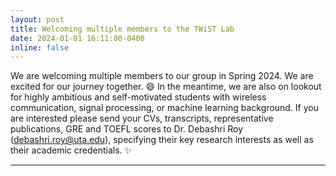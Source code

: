 ```yaml
---
layout: post
title: Welcoming multiple members to the TWiST Lab
date: 2024-01-01 16:11:00-0400
inline: false
---
```


We are welcoming multiple members to our group in Spring 2024. We are excited for our journey together. :smile:
In the meantime, we are also on lookout for highly ambitious and self-motivated students with wireless communication, signal processing, or machine learning background.  If you are interested please send your CVs, transcripts, representative publications, GRE and TOEFL scores to Dr. Debashri Roy (debashri.roy@uta.edu), specifying their key research interests as well as their academic credentials. :sparkles:

---

<!-- We have several positions open for Ph.D. students. Highly ambitious and self-motivated students with wireless communication, signal processing, cybersecurity or machine learning background are encouraged to send their CVs, transcripts, representative publications, GRE and TOEFL scores to Dr. Debashri Roy (debashri.roy@uta.edu), specifying their key research interests as well as their academic credentials. -->



<!-- Announcements and news can be much longer than just quick inline posts. In fact, they can have all the features available for the standard blog posts. See below.

***

Jean shorts raw denim Vice normcore, art party High Life PBR skateboard stumptown vinyl kitsch. Four loko meh 8-bit, tousled banh mi tilde forage Schlitz dreamcatcher twee 3 wolf moon. Chambray asymmetrical paleo salvia, sartorial umami four loko master cleanse drinking vinegar brunch. <a href="https://www.pinterest.com">Pinterest</a> DIY authentic Schlitz, hoodie Intelligentsia butcher trust fund brunch shabby chic Kickstarter forage flexitarian. Direct trade <a href="https://en.wikipedia.org/wiki/Cold-pressed_juice">cold-pressed</a> meggings stumptown plaid, pop-up taxidermy. Hoodie XOXO fingerstache scenester Echo Park. Plaid ugh Wes Anderson, freegan pug selvage fanny pack leggings pickled food truck DIY irony Banksy.

#### Hipster list
<ul>
    <li>brunch</li>
    <li>fixie</li>
    <li>raybans</li>
    <li>messenger bag</li>
</ul>

Hoodie Thundercats retro, tote bag 8-bit Godard craft beer gastropub. Truffaut Tumblr taxidermy, raw denim Kickstarter sartorial dreamcatcher. Quinoa chambray slow-carb salvia readymade, bicycle rights 90's yr typewriter selfies letterpress cardigan vegan.
 -->
